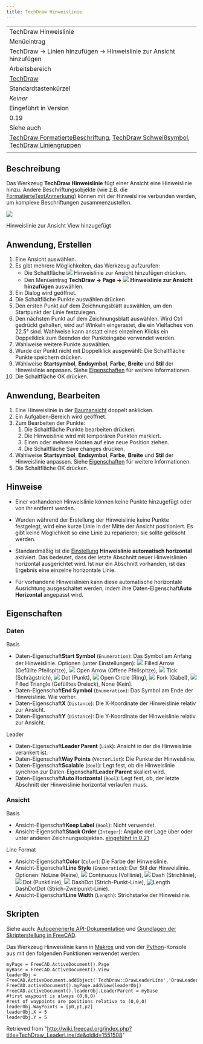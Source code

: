 ```yaml
---
title: TechDraw Hinweislinie
---
```


|                                                                                                                                                                                                                                                            |
| ---------------------------------------------------------------------------------------------------------------------------------------------------------------------------------------------------------------------------------------------------------- |
| TechDraw Hinweislinie                                                                                                                                                                                                                                      |
| Menüeintrag                                                                                                                                                                                                                                                |
| TechDraw → Linien hinzufügen → Hinweislinie zur Ansicht hinzufügen                                                                                                                                                                                         |
| Arbeitsbereich                                                                                                                                                                                                                                             |
| [TechDraw](/TechDraw_Workbench/de "TechDraw Workbench/de")                                                                                                                                                                                                 |
| Standardtastenkürzel                                                                                                                                                                                                                                       |
| _Keiner_                                                                                                                                                                                                                                                   |
| Eingeführt in Version                                                                                                                                                                                                                                      |
| 0.19                                                                                                                                                                                                                                                       |
| Siehe auch                                                                                                                                                                                                                                                 |
| [TechDraw FormatierteBeschriftung](/TechDraw_RichTextAnnotation/de "TechDraw RichTextAnnotation/de"), [TechDraw Schweißsymbol](/TechDraw_WeldSymbol/de "TechDraw WeldSymbol/de"), [TechDraw Liniengruppen](/TechDraw_LineGroup/de "TechDraw LineGroup/de") |
|                                                                                                                                                                                                                                                            |

## Beschreibung

Das Werkzeug **TechDraw Hinweislinie** fügt einer Ansicht eine Hinweislinie hinzu. Andere Beschriftungsobjekte (wie z.B. die [FormatierteTextAnmerkung](/TechDraw_RichTextAnnotation/de "TechDraw RichTextAnnotation/de")) können mit der Hinweislinie verbunden werden, um komplexe Beschriftungen zusammenzustellen.

![](/src/assets/images/TechDraw_LeaderLine_sample.png)

Hinweislinie zur Ansicht View hinzugefügt

## Anwendung, Erstellen

1. Eine Ansicht auswählen.
2. Es gibt mehrere Möglichkeiten, das Werkzeug aufzurufen:
   - Die Schaltfläche ![](/src/assets/images/TechDraw_LeaderLine.svg) Hinweislinie zur Ansicht hinzufügen drücken.
   - Den Menüeintrag **TechDraw → Page → ![](/src/assets/images/TechDraw_LeaderLine.svg) Hinweislinie zur Ansicht hinzufügen** auswählen.
3. Ein Dialog wird geöffnet.
4. Die Schaltfläche Punkte auswählen drücken
5. Den ersten Punkt auf dem Zeichnungsblatt auswählen, um den Startpunkt der Linie festzulegen.
6. Den nächsten Punkt auf dem Zeichnungsblatt auswählen. Wird Ctrl gedrückt gehalten, wird auf Winkeln eingerastet, die ein Vielfaches von 22.5° sind. Wahlweise kann anstatt eines einzelnen Klicks ein Doppelklick zum Beenden der Punkteingabe verwendet werden.
7. Wahlweise weitere Punkte auswählen.
8. Wurde der Punkt nicht mit Doppelklick ausgewählt: Die Schaltfläche Punkte speichern drücken.
9. Wahlweise **Startsymbol**, **Endsymbol**, **Farbe**, **Breite** und **Stil** der Hinweislinie anpassen. Siehe [Eigenschaften](#Eigenschaften) für weitere Informationen.
10. Die Schaltfläche OK drücken.

## Anwendung, Bearbeiten

1. Eine Hinweislinie in der [Baumansicht](/Tree_view/de "Tree view/de") doppelt anklicken.
2. Ein Aufgaben-Bereich wird geöffnet.
3. Zum Bearbeiten der Punkte:
   1. Die Schaltfläche Punkte bearbeiten drücken.
   2. Die Hinweislinie wird mit temporären Punkten markiert.
   3. Einen oder mehrere Knoten auf eine neue Position ziehen.
   4. Die Schaltfläche Save changes drücken.
4. Wahlweise **Startsymbol**, **Endsymbol**, **Farbe**, **Breite** und **Stil** der Hinweislinie anpassen. Siehe [Eigenschaften](#Eigenschaften) für weitere Informationen.
5. Die Schaltfläche OK drücken.

## Hinweise

- Einer vorhandenen Hinweislinie können keine Punkte hinzugefügt oder von ihr entfernt werden.
- Wurden während der Erstellung der Hinweislinie keine Punkte festgelegt, wird eine kurze Linie in der Mitte der Ansicht positioniert. Es gibt keine Möglichkeit so eine Linie zu reparieren; sie sollte gelöscht werden.
- Standardmäßig ist die [Einstellung](/TechDraw_Preferences/de#Anmerkung "TechDraw Preferences/de") **Hinweislinie automatisch horizontal** aktiviert. Das bedeutet, dass der letzte Abschnitt neuer Hinweislinien horizontal ausgerichtet wird. Ist nur ein Abschnitt vorhanden, ist das Ergebnis eine einzelne horizontale Linie.

- Für vorhandene Hinweislinien kann diese automatische horizontale Ausrichtung ausgeschaltet werden, indem ihre Daten-Eigenschaft**Auto Horizontal** angepasst wird.

## Eigenschaften

### Daten

Basis

- Daten-Eigenschaft**Start Symbol** (`Enumeration`): Das Symbol am Anfang der Hinweislinie. Optionen (unter Einstellungen): ![](/src/assets/images/Arrowfilled.svg) Filled Arrow (Gefüllte Pfeilspitze), ![](/src/assets/images/Arrowopen.svg) Open Arrow (Offene Pfeilspitze), ![](/src/assets/images/Arrowtick.svg) Tick (Schrägstrich), ![](/src/assets/images/Arrowdot.svg) Dot (Punkt), ![](/src/assets/images/Arrowopendot.svg) Open Circle (Ring), ![](/src/assets/images/Arrowfork.svg) Fork (Gabel), ![](/src/assets/images/Arrowpyramid.svg) Filled Triangle (Gefülltes Dreieck), None (Kein).
- Daten-Eigenschaft**End Symbol** (`Enumeration`): Das Symbol am Ende der Hinweislinie. Wie vorher.
- Daten-Eigenschaft**X** (`Distance`): Die X-Koordinate der Hinweislinie relativ zur Ansicht.
- Daten-Eigenschaft**Y** (`Distance`): Die Y-Koordinate der Hinweislinie relativ zur Ansicht.

Leader

- Daten-Eigenschaft**Leader Parent** (`Link`): Ansicht in der die Hinweislinie verankert ist.
- Daten-Eigenschaft**Way Points** (`VectorList`): Die Punkte der Hinweislinie.
- Daten-Eigenschaft**Scalable** (`Bool`): Legt fest, ob die Hinweislinie synchron zur Daten-Eigenschaft**Leader Parent** skaliert wird.
- Daten-Eigenschaft**Auto Horizontal** (`Bool`): Legt fest, ob, der letzte Abschnitt der Hinweislinie horizontal verlaufen muss.

### Ansicht

Basis

- Ansicht-Eigenschaft**Keep Label** (`Bool`): Nicht verwendet.
- Ansicht-Eigenschaft**Stack Order** (`Integer`): Angabe der Lage über oder unter anderen Zeichnungsobjekten. [eingeführt in 0.21](/Release_notes_0.21/de "Release notes 0.21/de")

Line Format

- Ansicht-Eigenschaft**Color** (`Color`): Die Farbe der Hinweislinie.
- Ansicht-Eigenschaft**Line Style** (`Enumeration`): Der Stil der Hinweislinie. Optionen: NoLine (Keine), ![](/src/assets/images/Continuous-line.svg) Continuous (Volllinie), ![](/src/assets/images/Dash-line.svg) Dash (Strichlinie), ![](/src/assets/images/Dot-line.svg) Dot (Punktlinie), ![](/src/assets/images/DashDot-line.svg) DashDot (Strich-Punkt-Linie), ![Length](/src/assets/images/DashDotDot-line.svg) DashDotDot (Strich-Zweipunkt-Linie).
- Ansicht-Eigenschaft**Line Width** (`Length`): Strichstarke der Hinweislinie.

## Skripten

Siehe auch: [Autogenerierte API-Dokumentation](https://freecad.github.io/SourceDoc/) und [Grundlagen der Skripterstellung in FreeCAD](/FreeCAD_Scripting_Basics/de "FreeCAD Scripting Basics/de").

Das Werkzeug Hinweislinie kann in [Makros](/Macros/de "Macros/de") und von der [Python](/Python/de "Python/de")-Konsole aus mit den folgenden Funktionen verwendet werden:

```
myPage = FreeCAD.ActiveDocument().Page
myBase = FreeCAD.ActiveDocument().View
leaderObj = FreeCAD.ActiveDocument.addObject('TechDraw::DrawLeaderLine','DrawLeaderLine')
FreeCAD.activeDocument().myPage.addView(leaderObj)
FreeCAD.activeDocument().leaderObj.LeaderParent = myBase
#first waypoint is always (0,0,0)
#rest of waypoints are positions relative to (0,0,0)
leaderObj.WayPoints = [p0,p1,p2]
leaderObj.X = 5
leaderObj.Y = 5

```

Retrieved from "<http://wiki.freecad.org/index.php?title=TechDraw_LeaderLine/de&oldid=1551508>"
